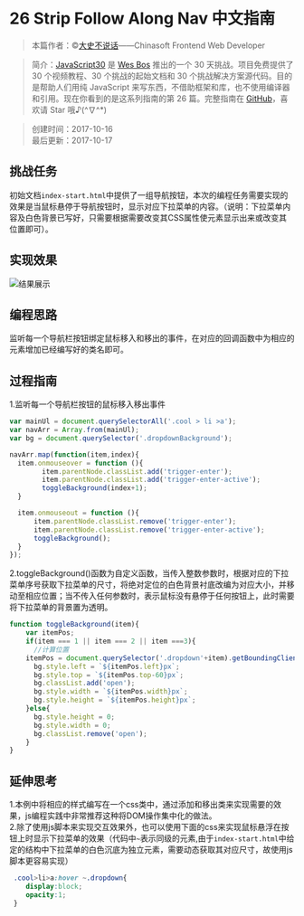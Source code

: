 # 26 Strip Follow Along Nav 中文指南

> 本篇作者：©[大史不说话](https://github.com/dashnowords)——Chinasoft Frontend Web Developer

> 简介：[JavaScript30](https://javascript30.com) 是 [Wes Bos](https://github.com/wesbos) 推出的一个 30 天挑战。项目免费提供了 30 个视频教程、30 个挑战的起始文档和 30 个挑战解决方案源代码。目的是帮助人们用纯 JavaScript 来写东西，不借助框架和库，也不使用编译器和引用。现在你看到的是这系列指南的第 26 篇。完整指南在 [GitHub](https://github.com/soyaine/JavaScript30)，喜欢请 Star 哦♪(^∇^*)

> 创建时间：2017-10-16   
最后更新：2017-10-17

## 挑战任务
初始文档`index-start.html`中提供了一组导航按钮，本次的编程任务需要实现的效果是当鼠标悬停于导航按钮时，显示对应下拉菜单的内容。（说明：下拉菜单内容及白色背景已写好，只需要根据需要改变其CSS属性使元素显示出来或改变其位置即可）。

## 实现效果
![结果展示](https://github.com/soyaine/JavaScript30/blob/master/26%20-%20Strip%20Follow%20Along%20Nav/effect.png)

## 编程思路  
监听每一个导航栏按钮绑定鼠标移入和移出的事件，在对应的回调函数中为相应的元素增加已经编写好的类名即可。

## 过程指南   
1.监听每一个导航栏按钮的鼠标移入移出事件

```js
var mainUl = document.querySelectorAll('.cool > li >a');
var navArr = Array.from(mainUl);
var bg = document.querySelector('.dropdownBackground');

navArr.map(function(item,index){
  item.onmouseover = function (){
        item.parentNode.classList.add('trigger-enter');
        item.parentNode.classList.add('trigger-enter-active');
        toggleBackground(index+1);
  }

  item.onmouseout = function (){
      item.parentNode.classList.remove('trigger-enter');
      item.parentNode.classList.remove('trigger-enter-active');
      toggleBackground();
  }
});
```
2.toggleBackground()函数为自定义函数，当传入整数参数时，根据对应的下拉菜单序号获取下拉菜单的尺寸，将绝对定位的白色背景衬底改编为对应大小，并移动至相应位置；当不传入任何参数时，表示鼠标没有悬停于任何按钮上，此时需要将下拉菜单的背景置为透明。        

```js
function toggleBackground(item){
    var itemPos;
    if(item === 1 || item === 2 || item ===3){
      //计算位置
    itemPos = document.querySelector('.dropdown'+item).getBoundingClientRect();
      bg.style.left = `${itemPos.left}px`;
      bg.style.top = `${itemPos.top-60}px`;
      bg.classList.add('open');
      bg.style.width = `${itemPos.width}px`;
      bg.style.height = `${itemPos.height}px`;
    }else{
      bg.style.height = 0;
      bg.style.width = 0;
      bg.classList.remove('open');
    }
}
```

## 延伸思考  
1.本例中将相应的样式编写在一个css类中，通过添加和移出类来实现需要的效果，js编程实践中非常推荐这种将DOM操作集中化的做法。      
2.除了使用js脚本来实现交互效果外，也可以使用下面的css来实现鼠标悬浮在按钮上时显示下拉菜单的效果（代码中`~`表示同级的元素,由于`index-start.html`中给定的结构中下拉菜单的白色沉底为独立元素，需要动态获取其对应尺寸，故使用js脚本更容易实现）   
```css
 .cool>li>a:hover ~.dropdown{
    display:block;
    opacity:1;
 }
```
